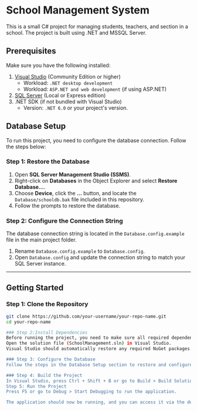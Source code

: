# School Management System
This is a small C# project for managing students, teachers, and section in a school. The project is built using .NET and MSSQL Server.

## Prerequisites
Make sure you have the following installed:
1. [Visual Studio](https://visualstudio.microsoft.com/) (Community Edition or higher)
   - Workload: `.NET desktop development`
   - Workload: `ASP.NET and web development` (if using ASP.NET)
2. [SQL Server](https://www.microsoft.com/en-us/sql-server/sql-server-downloads) (Local or Express edition)
3. .NET SDK (if not bundled with Visual Studio)
   - Version: `.NET 6.0` or your project's version.


## Database Setup
To run this project, you need to configure the database connection. Follow the steps below:

### Step 1: Restore the Database
1. Open **SQL Server Management Studio (SSMS)**.
2. Right-click on **Databases** in the Object Explorer and select **Restore Database...**.
3. Choose **Device**, click the **...** button, and locate the `Database/schooldb.bak` file included in this repository.
4. Follow the prompts to restore the database.

### Step 2: Configure the Connection String
The database connection string is located in the `Database.config.example` file in the main project folder. 

1. Rename `Database.config.example` to `Database.config`.
2. Open `Database.config` and update the connection string to match your SQL Server instance.

--------------------------------------------------------------------

## Getting Started

### Step 1: Clone the Repository
```bash
git clone https://github.com/your-username/your-repo-name.git
cd your-repo-name

### Step 2:Install Dependencies
Before running the project, you need to make sure all required dependencies are installed. This is typically done via the NuGet package manager.
Open the solution file (SchoolManagement.sln) in Visual Studio.
Visual Studio should automatically restore any required NuGet packages. If it doesn't, you can manually restore them by navigating to Tools > NuGet Package Manager > Restore NuGet Packages.

### Step 3: Configure the Database
Follow the steps in the Database Setup section to restore and configure your database connection.

### Step 4: Build the Project
In Visual Studio, press Ctrl + Shift + B or go to Build > Build Solution to compile the project.
Step 5: Run the Project
Press F5 or go to Debug > Start Debugging to run the application.

The application should now be running, and you can access it via the default web browser or the Visual Studio development server.






